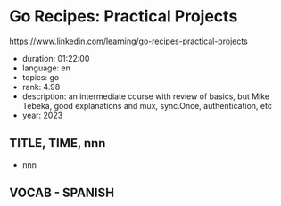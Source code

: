 # Go Recipes: Practical Projects

https://www.linkedin.com/learning/go-recipes-practical-projects

- duration: 01:22:00
- language: en
- topics: go
- rank: 4.98
- description: an intermediate course with review of basics, but Mike Tebeka, good explanations and mux, sync.Once, authentication, etc
- year: 2023

## TITLE, TIME, nnn

- nnn

## VOCAB - SPANISH

```

```
